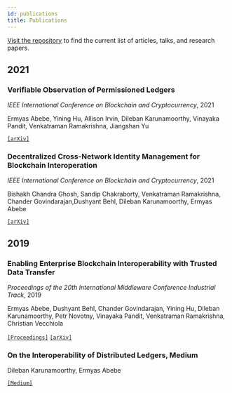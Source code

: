 ```yaml
---
id: publications
title: Publications
---
```


<!--
 Copyright IBM Corp. All Rights Reserved.

 SPDX-License-Identifier: CC-BY-4.0
 -->

[Visit the repository](https://github.com/hyperledger/cacti/blob/main/weaver/OVERVIEW.md#articles) to find the current list of articles, talks, and research papers.

## 2021

### Verifiable Observation of Permissioned Ledgers

*IEEE International Conference on Blockchain and Cryptocurrency*, 2021

Ermyas Abebe, Yining Hu, Allison Irvin, Dileban Karunamoorthy, Vinayaka Pandit, Venkatraman Ramakrishna, Jiangshan Yu

[`[arXiv]`](https://arxiv.org/abs/2012.07339)

### Decentralized Cross-Network Identity Management for Blockchain Interoperation

*IEEE International Conference on Blockchain and Cryptocurrency*, 2021

Bishakh Chandra Ghosh, Sandip Chakraborty, Venkatraman Ramakrishna, Chander Govindarajan,Dushyant Behl, Dileban Karunamoorthy, Ermyas Abebe

[`[arXiv]`](https://arxiv.org/abs/2104.03277)


## 2019

### Enabling Enterprise Blockchain Interoperability with Trusted Data Transfer

*Proceedings of the 20th International Middleware Conference Industrial Track*, 2019

Ermyas Abebe, Dushyant Behl, Chander Govindarajan, Yining Hu, Dileban Karunamoorthy, Petr Novotny, Vinayaka Pandit, Venkatraman Ramakrishna, Christian Vecchiola

[`[Proceedings]`](https://dl.acm.org/doi/abs/10.1145/3366626.3368129) [`[arXiv]`]( https://arxiv.org/abs/1911.01064)


### On the Interoperability of Distributed Ledgers, Medium

Dileban Karunamoorthy, Ermyas Abebe

[`[Medium]`](https://medium.com/thinkdecentralized/on-the-interoperability-of-distributed-ledgers-15f584b79808)
